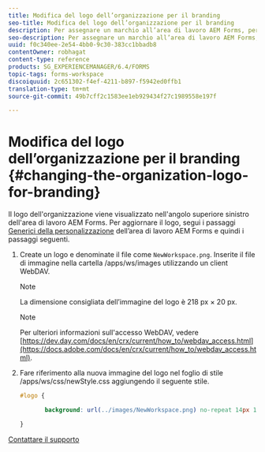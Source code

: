 ```yaml
---
title: Modifica del logo dell’organizzazione per il branding
seo-title: Modifica del logo dell’organizzazione per il branding
description: Per assegnare un marchio all’area di lavoro AEM Forms, personalizzare il logo predefinito dell’organizzazione.
seo-description: Per assegnare un marchio all’area di lavoro AEM Forms, personalizzare il logo predefinito dell’organizzazione.
uuid: f0c340ee-2e54-4bb0-9c30-383cc1bbadb8
contentOwner: robhagat
content-type: reference
products: SG_EXPERIENCEMANAGER/6.4/FORMS
topic-tags: forms-workspace
discoiquuid: 2c651302-f4ef-4211-b897-f5942ed0ffb1
translation-type: tm+mt
source-git-commit: 49b7cff2c1583ee1eb929434f27c1989558e197f

---
```



# Modifica del logo dell’organizzazione per il branding {#changing-the-organization-logo-for-branding}

Il logo dell&#39;organizzazione viene visualizzato nell&#39;angolo superiore sinistro dell&#39;area di lavoro AEM Forms. Per aggiornare il logo, segui i passaggi [Generici della personalizzazione](/help/forms/using/generic-steps-html-workspace-customization.md#generic-steps-for-html-workspace-customization) dell’area di lavoro AEM Forms e quindi i passaggi seguenti.

1. Create un logo e denominate il file come `NewWorkspace.png`. Inserite il file di immagine nella cartella /apps/ws/images utilizzando un client WebDAV.

   >[!NOTE]
   >
   >La dimensione consigliata dell’immagine del logo è 218 px × 20 px.

   >[!NOTE]
   >
   >Per ulteriori informazioni sull&#39;accesso WebDAV, vedere [https://dev.day.com/docs/en/crx/current/how_to/webdav_access.html](https://docs.adobe.com/docs/en/crx/current/how_to/webdav_access.html).

1. Fare riferimento alla nuova immagine del logo nel foglio di stile /apps/ws/css/newStyle.css aggiungendo il seguente stile.

   ```css
   #logo {
   
          background: url(../images/NewWorkspace.png) no-repeat 14px 11px;
   
   }
   ```

[Contattare il supporto](https://www.adobe.com/account/sign-in.supportportal.html)
